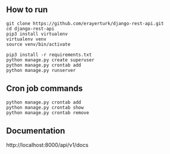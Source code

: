 ## How to run

```
git clone https://github.com/erayerturk/django-rest-api.git
cd django-rest-api
pip3 install virtualenv 
virtualenv venv
source venv/bin/activate

pip3 install -r requirements.txt
python manage.py create superuser
python manage.py crontab add
python manage.py runserver
```

## Cron job commands

```
python manage.py crontab add
python manage.py crontab show
python manage.py crontab remove
```

## Documentation

http://localhost:8000/api/v1/docs